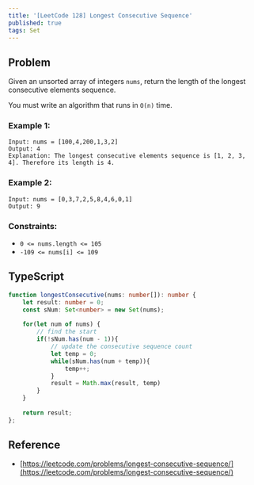 ```yaml
---
title: '[LeetCode 128] Longest Consecutive Sequence'
published: true
tags: Set
---
```


## Problem

Given an unsorted array of integers `nums`, return the length of the longest consecutive elements sequence.

You must write an algorithm that runs in `O(n)` time.

### Example 1:

```
Input: nums = [100,4,200,1,3,2]
Output: 4
Explanation: The longest consecutive elements sequence is [1, 2, 3, 4]. Therefore its length is 4.
```

### Example 2:

```
Input: nums = [0,3,7,2,5,8,4,6,0,1]
Output: 9
```
 
### Constraints:

- `0 <= nums.length <= 105`
- `-109 <= nums[i] <= 109`

## TypeScript

```TypeScript
function longestConsecutive(nums: number[]): number {
    let result: number = 0;
    const sNum: Set<number> = new Set(nums);
    
    for(let num of nums) {
        // find the start
        if(!sNum.has(num - 1)){
            // update the consecutive sequence count
            let temp = 0;
            while(sNum.has(num + temp)){
                temp++;
            }
            result = Math.max(result, temp)
        }
    }
    
    return result;
};
```

## Reference

- [https://leetcode.com/problems/longest-consecutive-sequence/](https://leetcode.com/problems/longest-consecutive-sequence/)